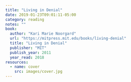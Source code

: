 ```yaml
---
title: "Living in Denial"
date: 2019-01-23T09:01:11-05:00
category: reading
notes: ""
book:
  author: "Kari Marie Noorgard"
  url: "https://mitpress.mit.edu/books/living-denial"
  title: "Living in Denial"
  publisher: "MIT"
  publish_year: 2011
  year_read: 2018
resources:
  - name: cover
    src: images/cover.jpg
---
```


